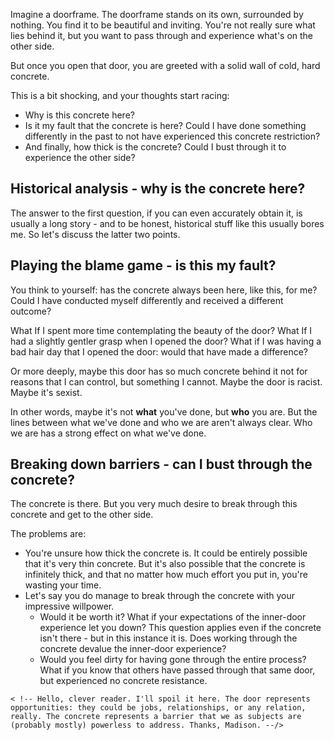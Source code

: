 Imagine a doorframe. The doorframe stands on its own, surrounded by nothing. You find it to be beautiful and inviting. You're not really sure what lies behind it, but you want to pass through and experience what's on the other side.

But once you open that door, you are greeted with a solid wall of cold, hard concrete. 

This is a bit shocking, and your thoughts start racing:
* Why is this concrete here?
* Is it my fault that the concrete is here? Could I have done something differently in the past to not have experienced this concrete restriction?
* And finally, how thick is the concrete? Could I bust through it to experience the other side?

## Historical analysis - why is the concrete here?

The answer to the first question, if you can even accurately obtain it, is usually a long story - and to be honest, historical stuff like this usually bores me. So Iet's discuss the latter two points.

## Playing the blame game - is this my fault?

You think to yourself: has the concrete always been here, like this, for me? Could I have conducted myself differently and received a different outcome? 

What If I spent more time contemplating the beauty of the door? What If I had a slightly gentler grasp when I opened the door? What if I was having a bad hair day that I opened the door: would that have made a difference? 

Or more deeply, maybe this door has so much concrete behind it not for reasons that I can control, but something I cannot. Maybe the door is racist. Maybe it's sexist. 

In other words, maybe it's not **what** you've done, but **who** you are. But the lines between what we've done and who we are aren't always clear. Who we are has a strong effect on what we've done.

## Breaking down barriers - can I bust through the concrete?

The concrete is there. But you very much desire to break through this concrete and get to the other side.

The problems are:
* You're unsure how thick the concrete is. It could be entirely possible that it's very thin concrete. But it's also possible that the concrete is infinitely thick, and that no matter how much effort you put in, you're wasting your time.
* Let's say you do manage to break through the concrete with your impressive willpower. 
	* Would it be worth it? What if your expectations of the inner-door experience let you down? This question applies even if the concrete isn't there - but in this instance it is. Does working through the concrete devalue the inner-door experience?
	* Would you feel dirty for having gone through the entire process? What if you know that others have passed through that same door, but experienced no concrete resistance. 

`< !-- Hello, clever reader. I'll spoil it here. The door represents opportunities: they could be jobs, relationships, or any relation, really. The concrete represents a barrier that we as subjects are (probably mostly) powerless to address. Thanks, Madison. --/>`